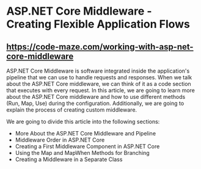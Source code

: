 # ASP.NET Core Middleware - Creating Flexible Application Flows
## https://code-maze.com/working-with-asp-net-core-middleware

ASP.NET Core Middleware is software integrated inside the application's pipeline that we can use to handle requests and responses. When we talk about the ASP.NET Core middleware, we can think of it as a code section that executes with every request. In this article, we are going to learn more about the ASP.NET Core middleware and how to use different methods (Run, Map, Use) during the configuration. Additionally, we are going to explain the process of creating custom middleware.

<p>We are going to divide this article into the following sections:</p>
<ul>
	<li>More About the ASP.NET Core Middleware and Pipeline</li>
	<li>Middleware Order in ASP.NET Core</li>
	<li>Creating a First Middleware Component in ASP.NET Core</li>
	<li>Using the Map and MapWhen Methods for Branching</li>
	<li>Creating a Middleware in a Separate Class</li>
</ul>
